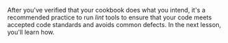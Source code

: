 After you've verified that your cookbook does what you intend, it's a recommended practice to run _lint_ tools to ensure that your code meets accepted code standards and avoids common defects. In the next lesson, you'll learn how.
